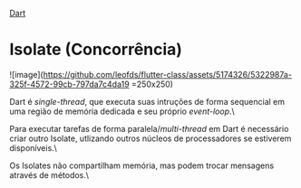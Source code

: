 [Dart](https://github.com/leofds/flutter-class/blob/master/dart/dart.md)

# Isolate (Concorrência)

![image](https://github.com/leofds/flutter-class/assets/5174326/5322987a-325f-4572-99cb-797da7c4da19 =250x250)

Dart é *single-thread*, que executa suas intruções de forma sequencial em uma região de memória dedicada e seu próprio *event-loop*.\

Para executar tarefas de forma paralela/*multi-thread* em Dart é necessário criar outro Isolate, utlizando outros núcleos de processadores se estiverem disponíveis.\

Os Isolates não compartilham memória, mas podem trocar mensagens através de métodos.\

